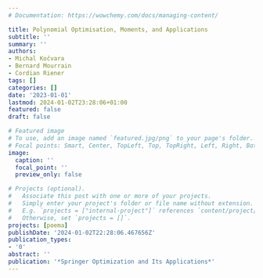 ```yaml
---
# Documentation: https://wowchemy.com/docs/managing-content/

title: Polynomial Optimisation, Moments, and Applications
subtitle: ''
summary: ''
authors:
- Michal Kočvara
- Bernard Mourrain
- Cordian Riener
tags: []
categories: []
date: '2023-01-01'
lastmod: 2024-01-02T23:28:06+01:00
featured: false
draft: false

# Featured image
# To use, add an image named `featured.jpg/png` to your page's folder.
# Focal points: Smart, Center, TopLeft, Top, TopRight, Left, Right, BottomLeft, Bottom, BottomRight.
image:
  caption: ''
  focal_point: ''
  preview_only: false

# Projects (optional).
#   Associate this post with one or more of your projects.
#   Simply enter your project's folder or file name without extension.
#   E.g. `projects = ["internal-project"]` references `content/project/deep-learning/index.md`.
#   Otherwise, set `projects = []`.
projects: [poema]
publishDate: '2024-01-02T22:28:06.467656Z'
publication_types:
- '0'
abstract: ''
publication: '*Springer Optimization and Its Applications*'
---
```

